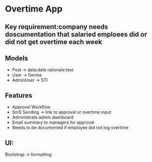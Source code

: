 # Overtime App

## Key requirement:company needs doscumentation that salaried emploees did or did not get overtime each week

## Models
- Post -> data:date rationale:text
- User -> Devise
- AdminUser -> STI

## Features
- Approval Workflow
- SmS Sending -> link to approval or overtime input
- Administrate admin dashboard
- Email summary to managers for approval
- Needs to be documented if employee did not log overtime

## UI:
Bootstrap -> formatting 